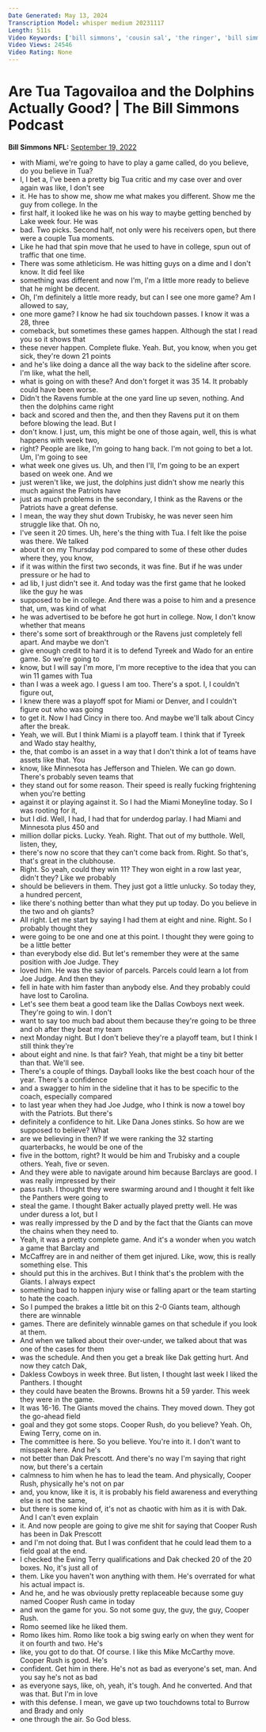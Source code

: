 ```yaml
---
Date Generated: May 13, 2024
Transcription Model: whisper medium 20231117
Length: 511s
Video Keywords: ['bill simmons', 'cousin sal', 'the ringer', 'bill simmons podcast', 'tua taagovailoa', 'miami dolphins', 'new york giants', 'daniel jones', 'dallas cowboys', 'cooper rush', 'dak prescott', 'nfl week 2', 'nfl week 2 reaction', 'nfl week 2 recap', 'nfl week 2 podcast', 'nfl week 2 breakdown', 'bill simmons nfl week 2']
Video Views: 24546
Video Rating: None
---
```


# Are Tua Tagovailoa and the Dolphins Actually Good? | The Bill Simmons Podcast
**Bill Simmons NFL:** [September 19, 2022](https://www.youtube.com/watch?v=cJbE4l9g1tk)
*  with Miami, we're going to have to play a game called, do you believe, do you believe in Tua?
*  I, I bet a, I've been a pretty big Tua critic and my case over and over again was like, I don't see
*  it. He has to show me, show me what makes you different. Show me the guy from college. In the
*  first half, it looked like he was on his way to maybe getting benched by Lake week four. He was
*  bad. Two picks. Second half, not only were his receivers open, but there were a couple Tua moments.
*  Like he had that spin move that he used to have in college, spun out of traffic that one time.
*  There was some athleticism. He was hitting guys on a dime and I don't know. It did feel like
*  something was different and now I'm, I'm a little more ready to believe that he might be decent.
*  Oh, I'm definitely a little more ready, but can I see one more game? Am I allowed to say,
*  one more game? I know he had six touchdown passes. I know it was a 28, three
*  comeback, but sometimes these games happen. Although the stat I read you so it shows that
*  these never happen. Complete fluke. Yeah. But, you know, when you get sick, they're down 21 points
*  and he's like doing a dance all the way back to the sideline after score. I'm like, what the hell,
*  what is going on with these? And don't forget it was 35 14. It probably could have been worse.
*  Didn't the Ravens fumble at the one yard line up seven, nothing. And then the dolphins came right
*  back and scored and then the, and then they Ravens put it on them before blowing the lead. But I
*  don't know. I just, um, this might be one of those again, well, this is what happens with week two,
*  right? People are like, I'm going to hang back. I'm not going to bet a lot. Um, I'm going to see
*  what week one gives us. Uh, and then I'll, I'm going to be an expert based on week one. And we
*  just weren't like, we just, the dolphins just didn't show me nearly this much against the Patriots have
*  just as much problems in the secondary, I think as the Ravens or the Patriots have a great defense.
*  I mean, the way they shut down Trubisky, he was never seen him struggle like that. Oh no,
*  I've seen it 20 times. Uh, here's the thing with Tua. I felt like the poise was there. We talked
*  about it on my Thursday pod compared to some of these other dudes where they, you know,
*  if it was within the first two seconds, it was fine. But if he was under pressure or he had to
*  ad lib, I just didn't see it. And today was the first game that he looked like the guy he was
*  supposed to be in college. And there was a poise to him and a presence that, um, was kind of what
*  he was advertised to be before he got hurt in college. Now, I don't know whether that means
*  there's some sort of breakthrough or the Ravens just completely fell apart. And maybe we don't
*  give enough credit to hard it is to defend Tyreek and Wado for an entire game. So we're going to
*  know, but I will say I'm more, I'm more receptive to the idea that you can win 11 games with Tua
*  than I was a week ago. I guess I am too. There's a spot. I, I couldn't figure out,
*  I knew there was a playoff spot for Miami or Denver, and I couldn't figure out who was going
*  to get it. Now I had Cincy in there too. And maybe we'll talk about Cincy after the break.
*  Yeah, we will. But I think Miami is a playoff team. I think that if Tyreek and Wado stay healthy,
*  the, that combo is an asset in a way that I don't think a lot of teams have assets like that. You
*  know, like Minnesota has Jefferson and Thielen. We can go down. There's probably seven teams that
*  they stand out for some reason. Their speed is really fucking frightening when you're betting
*  against it or playing against it. So I had the Miami Moneyline today. So I was rooting for it,
*  but I did. Well, I had, I had that for underdog parlay. I had Miami and Minnesota plus 450 and
*  million dollar picks. Lucky. Yeah. Right. That out of my butthole. Well, listen, they,
*  there's now no score that they can't come back from. Right. So that's, that's great in the clubhouse.
*  Right. So yeah, could they win 11? They won eight in a row last year, didn't they? Like we probably
*  should be believers in them. They just got a little unlucky. So today they, a hundred percent,
*  like there's nothing better than what they put up today. Do you believe in the two and oh giants?
*  All right. Let me start by saying I had them at eight and nine. Right. So I probably thought they
*  were going to be one and one at this point. I thought they were going to be a little better
*  than everybody else did. But let's remember they were at the same position with Joe Judge. They
*  loved him. He was the savior of parcels. Parcels could learn a lot from Joe Judge. And then they
*  fell in hate with him faster than anybody else. And they probably could have lost to Carolina.
*  Let's see them beat a good team like the Dallas Cowboys next week. They're going to win. I don't
*  want to say too much bad about them because they're going to be three and oh after they beat my team
*  next Monday night. But I don't believe they're a playoff team, but I think I still think they're
*  about eight and nine. Is that fair? Yeah, that might be a tiny bit better than that. We'll see.
*  There's a couple of things. Dayball looks like the best coach hour of the year. There's a confidence
*  and a swagger to him in the sideline that it has to be specific to the coach, especially compared
*  to last year when they had Joe Judge, who I think is now a towel boy with the Patriots. But there's
*  definitely a confidence to hit. Like Dana Jones stinks. So how are we supposed to believe? What
*  are we believing in then? If we were ranking the 32 starting quarterbacks, he would be one of the
*  five in the bottom, right? It would be him and Trubisky and a couple others. Yeah, five or seven.
*  And they were able to navigate around him because Barclays are good. I was really impressed by their
*  pass rush. I thought they were swarming around and I thought it felt like the Panthers were going to
*  steal the game. I thought Baker actually played pretty well. He was under duress a lot, but I
*  was really impressed by the D and by the fact that the Giants can move the chains when they need to.
*  Yeah, it was a pretty complete game. And it's a wonder when you watch a game that Barclay and
*  McCaffrey are in and neither of them get injured. Like, wow, this is really something else. This
*  should put this in the archives. But I think that's the problem with the Giants. I always expect
*  something bad to happen injury wise or falling apart or the team starting to hate the coach.
*  So I pumped the brakes a little bit on this 2-0 Giants team, although there are winnable
*  games. There are definitely winnable games on that schedule if you look at them.
*  And when we talked about their over-under, we talked about that was one of the cases for them
*  was the schedule. And then you get a break like Dak getting hurt. And now they catch Dak,
*  Dakless Cowboys in week three. But listen, I thought last week I liked the Panthers. I thought
*  they could have beaten the Browns. Browns hit a 59 yarder. This week they were in the game.
*  It was 16-16. The Giants moved the chains. They moved down. They got the go-ahead field
*  goal and they got some stops. Cooper Rush, do you believe? Yeah. Oh, Ewing Terry, come on in.
*  The committee is here. So you believe. You're into it. I don't want to misspeak here. And he's
*  not better than Dak Prescott. And there's no way I'm saying that right now, but there's a certain
*  calmness to him when he has to lead the team. And physically, Cooper Rush, physically he's not on par
*  and, you know, like it is, it is probably his field awareness and everything else is not the same,
*  but there is some kind of, it's not as chaotic with him as it is with Dak. And I can't even explain
*  it. And now people are going to give me shit for saying that Cooper Rush has been in Dak Prescott
*  and I'm not doing that. But I was confident that he could lead them to a field goal at the end.
*  I checked the Ewing Terry qualifications and Dak checked 20 of the 20 boxes. No, it's just all of
*  them. Like you haven't won anything with them. He's overrated for what his actual impact is.
*  And he, and he was obviously pretty replaceable because some guy named Cooper Rush came in today
*  and won the game for you. So not some guy, the guy, the guy, Cooper Rush.
*  Romo seemed like he liked them.
*  Romo likes him. Romo like took a big swing early on when they went for it on fourth and two. He's
*  like, you got to do that. Of course. I like this Mike McCarthy move. Cooper Rush is good. He's
*  confident. Get him in there. He's not as bad as everyone's set, man. And you say he's not as bad
*  as everyone says, like, oh, yeah, it's tough. And he converted. And that was that. But I'm in love
*  with this defense. I mean, we gave up two touchdowns total to Burrow and Brady and only
*  one through the air. So God bless.
